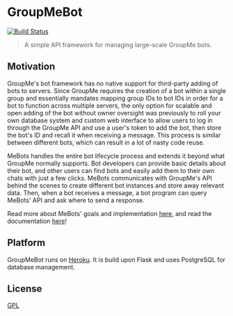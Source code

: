 # GroupMeBot
[![Build Status](https://travis-ci.org/ErikBoesen/GroupMeBot.svg?branch=master)](https://travis-ci.org/ErikBoesen/GroupMeBot)

> A simple API framework for managing large-scale GroupMe bots.

## Motivation
GroupMe's bot framework has no native support for third-party adding of bots to servers. Since GroupMe requires the creation of a bot within a single group and essentially mandates mapping group IDs to bot IDs in order for a bot to function across multiple servers, the only option for scalable and open adding of the bot without owner oversight was previously to roll your own database system and custom web interface to allow users to log in through the GroupMe API and use a user's token to add the bot, then store the bot's ID and recall it when receiving a message. This process is similar between different bots, which can result in a lot of nasty code reuse.

MeBots handles the entire bot lifecycle process and extends it beyond what GroupMe normally supports. Bot developers can provide basic details about their bot, and other users can find bots and easily add them to their own chats with just a few clicks. MeBots communicates with GroupMe's API behind the scenes to create different bot instances and store away relevant data. Then, when a bot receives a message, a bot program can query MeBots' API and ask where to send a response.

Read more about MeBots' goals and implementation [here](http://mebots.co/about), and read the documentation [here](http://mebots.co/documentation)!

## Platform
GroupMeBot runs on [Heroku](https://heroku.com). It is build upon Flask and uses PostgreSQL for database management.

## License
[GPL](LICENSE)
